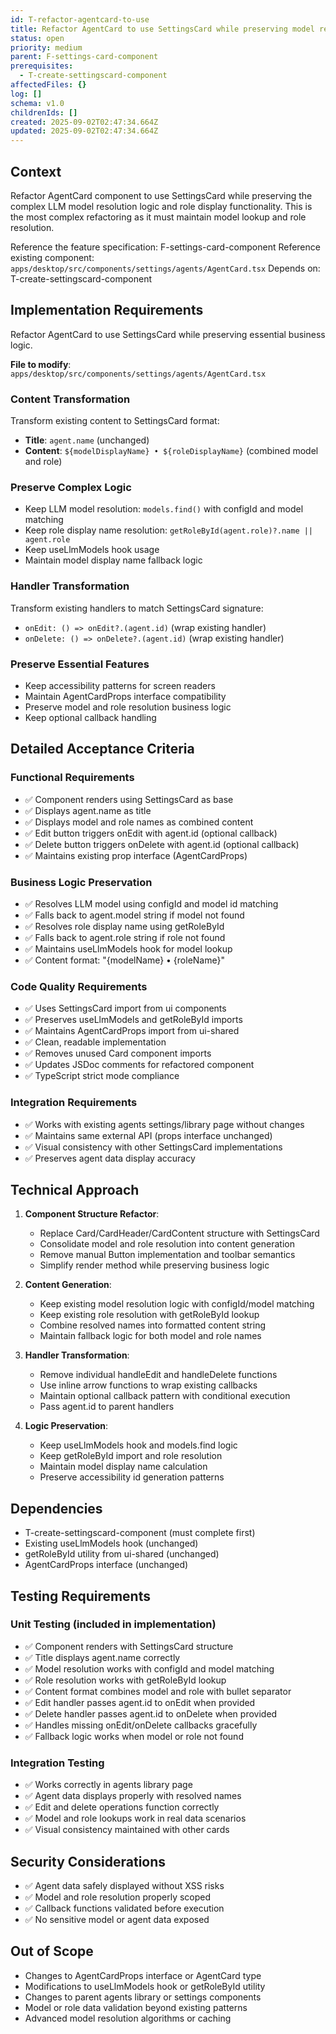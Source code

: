 ```yaml
---
id: T-refactor-agentcard-to-use
title: Refactor AgentCard to use SettingsCard while preserving model resolution
status: open
priority: medium
parent: F-settings-card-component
prerequisites:
  - T-create-settingscard-component
affectedFiles: {}
log: []
schema: v1.0
childrenIds: []
created: 2025-09-02T02:47:34.664Z
updated: 2025-09-02T02:47:34.664Z
---
```


## Context

Refactor AgentCard component to use SettingsCard while preserving the complex LLM model resolution logic and role display functionality. This is the most complex refactoring as it must maintain model lookup and role resolution.

Reference the feature specification: F-settings-card-component
Reference existing component: `apps/desktop/src/components/settings/agents/AgentCard.tsx`
Depends on: T-create-settingscard-component

## Implementation Requirements

Refactor AgentCard to use SettingsCard while preserving essential business logic.

**File to modify**: `apps/desktop/src/components/settings/agents/AgentCard.tsx`

### Content Transformation

Transform existing content to SettingsCard format:

- **Title**: `agent.name` (unchanged)
- **Content**: `${modelDisplayName} • ${roleDisplayName}` (combined model and role)

### Preserve Complex Logic

- Keep LLM model resolution: `models.find()` with configId and model matching
- Keep role display name resolution: `getRoleById(agent.role)?.name || agent.role`
- Keep useLlmModels hook usage
- Maintain model display name fallback logic

### Handler Transformation

Transform existing handlers to match SettingsCard signature:

- `onEdit: () => onEdit?.(agent.id)` (wrap existing handler)
- `onDelete: () => onDelete?.(agent.id)` (wrap existing handler)

### Preserve Essential Features

- Keep accessibility patterns for screen readers
- Maintain AgentCardProps interface compatibility
- Preserve model and role resolution business logic
- Keep optional callback handling

## Detailed Acceptance Criteria

### Functional Requirements

- ✅ Component renders using SettingsCard as base
- ✅ Displays agent.name as title
- ✅ Displays model and role names as combined content
- ✅ Edit button triggers onEdit with agent.id (optional callback)
- ✅ Delete button triggers onDelete with agent.id (optional callback)
- ✅ Maintains existing prop interface (AgentCardProps)

### Business Logic Preservation

- ✅ Resolves LLM model using configId and model id matching
- ✅ Falls back to agent.model string if model not found
- ✅ Resolves role display name using getRoleById
- ✅ Falls back to agent.role string if role not found
- ✅ Maintains useLlmModels hook for model lookup
- ✅ Content format: "{modelName} • {roleName}"

### Code Quality Requirements

- ✅ Uses SettingsCard import from ui components
- ✅ Preserves useLlmModels and getRoleById imports
- ✅ Maintains AgentCardProps import from ui-shared
- ✅ Clean, readable implementation
- ✅ Removes unused Card component imports
- ✅ Updates JSDoc comments for refactored component
- ✅ TypeScript strict mode compliance

### Integration Requirements

- ✅ Works with existing agents settings/library page without changes
- ✅ Maintains same external API (props interface unchanged)
- ✅ Visual consistency with other SettingsCard implementations
- ✅ Preserves agent data display accuracy

## Technical Approach

1. **Component Structure Refactor**:
   - Replace Card/CardHeader/CardContent structure with SettingsCard
   - Consolidate model and role resolution into content generation
   - Remove manual Button implementation and toolbar semantics
   - Simplify render method while preserving business logic

2. **Content Generation**:
   - Keep existing model resolution logic with configId/model matching
   - Keep existing role resolution with getRoleById lookup
   - Combine resolved names into formatted content string
   - Maintain fallback logic for both model and role names

3. **Handler Transformation**:
   - Remove individual handleEdit and handleDelete functions
   - Use inline arrow functions to wrap existing callbacks
   - Maintain optional callback pattern with conditional execution
   - Pass agent.id to parent handlers

4. **Logic Preservation**:
   - Keep useLlmModels hook and models.find logic
   - Keep getRoleById import and role resolution
   - Maintain model display name calculation
   - Preserve accessibility id generation patterns

## Dependencies

- T-create-settingscard-component (must complete first)
- Existing useLlmModels hook (unchanged)
- getRoleById utility from ui-shared (unchanged)
- AgentCardProps interface (unchanged)

## Testing Requirements

### Unit Testing (included in implementation)

- ✅ Component renders with SettingsCard structure
- ✅ Title displays agent.name correctly
- ✅ Model resolution works with configId and model matching
- ✅ Role resolution works with getRoleById lookup
- ✅ Content format combines model and role with bullet separator
- ✅ Edit handler passes agent.id to onEdit when provided
- ✅ Delete handler passes agent.id to onDelete when provided
- ✅ Handles missing onEdit/onDelete callbacks gracefully
- ✅ Fallback logic works when model or role not found

### Integration Testing

- ✅ Works correctly in agents library page
- ✅ Agent data displays properly with resolved names
- ✅ Edit and delete operations function correctly
- ✅ Model and role lookups work in real data scenarios
- ✅ Visual consistency maintained with other cards

## Security Considerations

- ✅ Agent data safely displayed without XSS risks
- ✅ Model and role resolution properly scoped
- ✅ Callback functions validated before execution
- ✅ No sensitive model or agent data exposed

## Out of Scope

- Changes to AgentCardProps interface or AgentCard type
- Modifications to useLlmModels hook or getRoleById utility
- Changes to parent agents library or settings components
- Model or role data validation beyond existing patterns
- Advanced model resolution algorithms or caching
